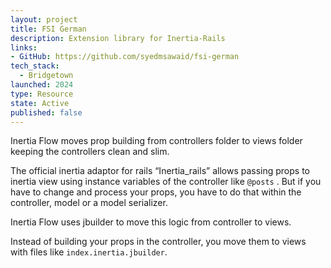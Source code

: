 ```yaml
---
layout: project
title: FSI German
description: Extension library for Inertia-Rails
links:
- GitHub: https://github.com/syedmsawaid/fsi-german
tech_stack:
  - Bridgetown
launched: 2024
type: Resource
state: Active
published: false
---
```


Inertia Flow moves prop building from controllers folder to views folder keeping the controllers clean and slim.

The official inertia adaptor for rails “Inertia_rails” allows passing props to inertia view using instance variables of the controller like `@posts` . But if you have to change and process your props, you have to do that within the controller, model or a model serializer.

Inertia Flow uses jbuilder to move this logic from controller to views.

Instead of building your props in the controller, you move them to views with files like `index.inertia.jbuilder`.
